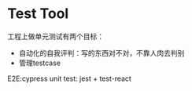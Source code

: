 # Test Tool
工程上做单元测试有两个目标：  
+ 自动化的自我评判：写的东西对不对，不靠人肉去判别
+ 管理testcase  

E2E:cypress
unit test: jest + test-react
